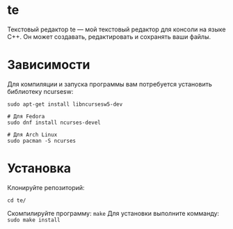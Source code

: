 # te
Текстовый редактор te — мой текстовый редактор для консоли на языке C++. 
Он может создавать, редактировать и сохранять ваши файлы.
# Зависимости 
Для компиляции и запуска программы вам потребуется установить библиотеку ncursesw:

```# Для Debian/Ubuntu
sudo apt-get install libncursesw5-dev

# Для Fedora
sudo dnf install ncurses-devel

# Для Arch Linux
sudo pacman -S ncurses
```
# Установка
Клонируйте репозиторий:
```git clone https://github.com/lorel800/te.git
cd te/
```

Скомпилируйте программу:
```make```
Для установки выполните комманду:
```sudo make install```


